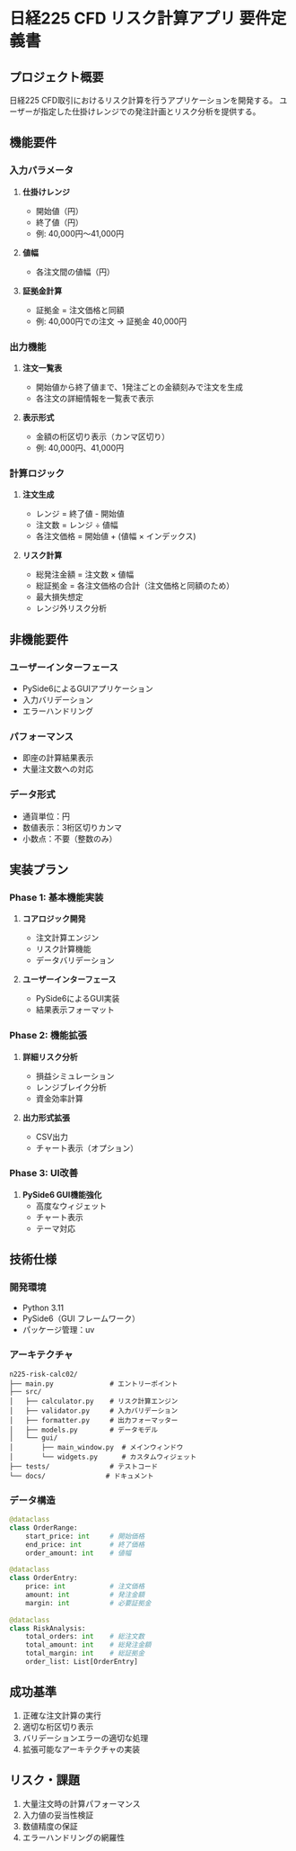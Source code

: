 # 日経225 CFD リスク計算アプリ 要件定義書

## プロジェクト概要
日経225 CFD取引におけるリスク計算を行うアプリケーションを開発する。
ユーザーが指定した仕掛けレンジでの発注計画とリスク分析を提供する。

## 機能要件

### 入力パラメータ
1. **仕掛けレンジ**
   - 開始値（円）
   - 終了値（円）
   - 例: 40,000円〜41,000円

2. **値幅**
   - 各注文間の値幅（円）

3. **証拠金計算**
   - 証拠金 = 注文価格と同額
   - 例: 40,000円での注文 → 証拠金 40,000円

### 出力機能
1. **注文一覧表**
   - 開始値から終了値まで、1発注ごとの金額刻みで注文を生成
   - 各注文の詳細情報を一覧表で表示

2. **表示形式**
   - 金額の桁区切り表示（カンマ区切り）
   - 例: 40,000円、41,000円

### 計算ロジック
1. **注文生成**
   - レンジ = 終了値 - 開始値
   - 注文数 = レンジ ÷ 値幅
   - 各注文価格 = 開始値 + (値幅 × インデックス)

2. **リスク計算**
   - 総発注金額 = 注文数 × 値幅
   - 総証拠金 = 各注文価格の合計（注文価格と同額のため）
   - 最大損失想定
   - レンジ外リスク分析

## 非機能要件

### ユーザーインターフェース
- PySide6によるGUIアプリケーション
- 入力バリデーション
- エラーハンドリング

### パフォーマンス
- 即座の計算結果表示
- 大量注文数への対応

### データ形式
- 通貨単位：円
- 数値表示：3桁区切りカンマ
- 小数点：不要（整数のみ）

## 実装プラン

### Phase 1: 基本機能実装
1. **コアロジック開発**
   - 注文計算エンジン
   - リスク計算機能
   - データバリデーション

2. **ユーザーインターフェース**
   - PySide6によるGUI実装
   - 結果表示フォーマット

### Phase 2: 機能拡張
1. **詳細リスク分析**
   - 損益シミュレーション
   - レンジブレイク分析
   - 資金効率計算

2. **出力形式拡張**
   - CSV出力
   - チャート表示（オプション）

### Phase 3: UI改善
1. **PySide6 GUI機能強化**
   - 高度なウィジェット
   - チャート表示
   - テーマ対応

## 技術仕様

### 開発環境
- Python 3.11
- PySide6（GUI フレームワーク）
- パッケージ管理：uv

### アーキテクチャ
```
n225-risk-calc02/
├── main.py              # エントリーポイント
├── src/
│   ├── calculator.py    # リスク計算エンジン
│   ├── validator.py     # 入力バリデーション
│   ├── formatter.py     # 出力フォーマッター
│   ├── models.py        # データモデル
│   └── gui/
│       ├── main_window.py  # メインウィンドウ
│       └── widgets.py      # カスタムウィジェット
├── tests/               # テストコード
└── docs/               # ドキュメント
```

### データ構造
```python
@dataclass
class OrderRange:
    start_price: int     # 開始価格
    end_price: int       # 終了価格
    order_amount: int    # 値幅
    
@dataclass
class OrderEntry:
    price: int           # 注文価格
    amount: int          # 発注金額
    margin: int          # 必要証拠金
    
@dataclass
class RiskAnalysis:
    total_orders: int    # 総注文数
    total_amount: int    # 総発注金額
    total_margin: int    # 総証拠金
    order_list: List[OrderEntry]
```

## 成功基準
1. 正確な注文計算の実行
2. 適切な桁区切り表示
3. バリデーションエラーの適切な処理
4. 拡張可能なアーキテクチャの実装

## リスク・課題
1. 大量注文時の計算パフォーマンス
2. 入力値の妥当性検証
3. 数値精度の保証
4. エラーハンドリングの網羅性